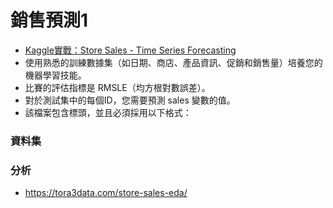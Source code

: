 # 銷售預測1
- [Kaggle實戰：Store Sales - Time Series Forecasting](https://github.com/NasdormML/Store_Sales_Forecasting)
- 使用熟悉的訓練數據集（如日期、商店、產品資訊、促銷和銷售量）培養您的機器學習技能。
- 比賽的評估指標是 RMSLE（均方根對數誤差）。
- 對於測試集中的每個ID，您需要預測 sales 變數的值。
- 該檔案包含標頭，並且必須採用以下格式：


### 資料集

### 分析
- https://tora3data.com/store-sales-eda/
